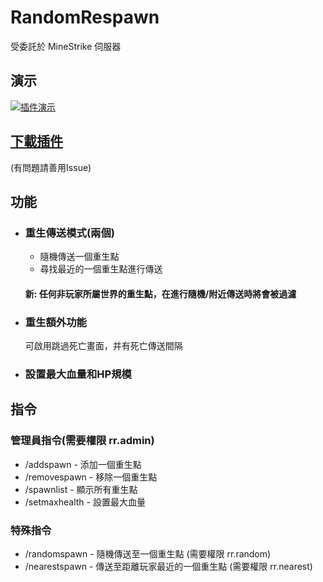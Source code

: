 # RandomRespawn
受委託於 MineStrike 伺服器


## 演示
[![插件演示](https://img.youtube.com/vi/0tXYNqHz65o/0.jpg)](https://www.youtube.com/watch?v=0tXYNqHz65o)

## [下載插件](http://gestyy.com/wZsJc0)
(有問題請善用Issue)


## 功能

- ### 重生傳送模式(兩個)
  - 隨機傳送一個重生點
  - 尋找最近的一個重生點進行傳送
  #### 新: 任何非玩家所屬世界的重生點，在進行隨機/附近傳送時將會被過濾
  
- ### 重生額外功能

  可啟用跳過死亡畫面，并有死亡傳送間隔
  
- ### 設置最大血量和HP規模
  
## 指令
  ### 管理員指令(需要權限 rr.admin)
  - /addspawn <name> - 添加一個重生點
  - /removespawn <name> - 移除一個重生點
  - /spawnlist - 顯示所有重生點
  - /setmaxhealth - 設置最大血量
  ### 特殊指令
  - /randomspawn - 隨機傳送至一個重生點 (需要權限 rr.random)
  - /nearestspawn - 傳送至距離玩家最近的一個重生點 (需要權限 rr.nearest)
 
  
  
